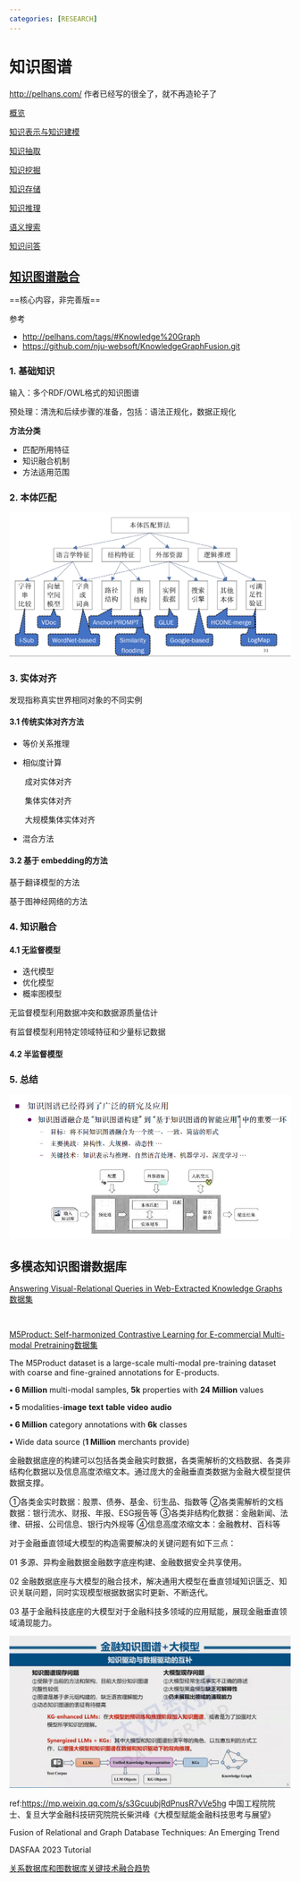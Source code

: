 ```yaml
---
categories: [RESEARCH]
---
```


# 知识图谱

http://pelhans.com/ 作者已经写的很全了，就不再造轮子了

[概览](http://pelhans.com/2018/03/15/xiaoxiangkg-note1/)

[知识表示与知识建模](http://pelhans.com/2018/03/16/xiaoxiangkg-note2/)

[知识抽取](http://pelhans.com/2018/03/19/xiaoxiangkg-note3/)

[知识挖掘](http://pelhans.com/2018/04/19/xiaoxiangkg-note4/)

[知识存储](http://pelhans.com/2018/04/20/xiaoxiangkg-note5/)

[知识推理](http://pelhans.com/2018/04/24/xiaoxiangkg-note7/)

[语义搜索](http://pelhans.com/2018/04/27/xiaoxiangkg-note8/)

[知识问答](http://pelhans.com/2018/04/28/xiaoxiangkg-note9/)

## [知识图谱融合](http://pelhans.com/2018/04/24/xiaoxiangkg-note6/)

==核心内容，非完善版==

参考 

- http://pelhans.com/tags/#Knowledge%20Graph
- https://github.com/nju-websoft/KnowledgeGraphFusion.git

### 1.  基础知识

输入：多个RDF/OWL格式的知识图谱

预处理：清洗和后续步骤的准备，包括：语法正规化，数据正规化

**方法分类**

- 匹配所用特征
- 知识融合机制
- 方法适用范围

### 2. 本体匹配

<img src="../assets/images/2021-09-02-知识图谱/image-20210902214023146.png" alt="image-20210902214023146" style="zoom: 50%;" />

### 3. 实体对齐

发现指称真实世界相同对象的不同实例

#### 3.1 传统实体对齐方法

- 等价关系推理

- 相似度计算
  
  ​    成对实体对齐
  
  ​    集体实体对齐
  
  ​    大规模集体实体对齐

- 混合方法

#### 3.2  基于 embedding的方法

   基于翻译模型的方法

   基于图神经网络的方法

### 4.  知识融合

#### 4.1 无监督模型

- 迭代模型
- 优化模型
- 概率图模型

无监督模型利用数据冲突和数据源质量估计

有监督模型利用特定领域特征和少量标记数据

#### 4.2 半监督模型

### 5.  总结

<img src="../assets/images/2021-09-02-知识图谱/image-20210902221023317.png" alt="image-20210902221023317" style="zoom:80%;" />

## 多模态知识图谱数据库

[Answering Visual-Relational Queries in
Web-Extracted Knowledge Graphs 数据集](https://github.com/mniepert/mmkb)

    

[M5Product: Self-harmonized Contrastive
Learning for E-commercial Multi-modal Pretraining数据集](https://xiaodongsuper.github.io/M5Product_dataset/index.html)

The M5Product dataset is a large-scale multi-modal pre-training dataset with coarse and fine-grained annotations for E-products.

**• 6 Million** multi-modal samples, **5k** properties with **24 Million** values

**• 5** modalities-**image** **text** **table** **video** **audio**

**• 6 Million** category annotations with **6k** classes

**•** Wide data source (**1 Million** merchants provide)

金融数据底座的构建可以包括各类金融实时数据，各类需解析的文档数据、各类非结构化数据以及信息高度浓缩文本。通过庞大的金融垂直类数据为金融大模型提供数据支撑。

①各类金实时数据：股票、债券、基金、衍生品、指数等
②各类需解析的文档数据：银行流水、财报、年报、ESG报告等
③各类非结构化数据：金融新闻、法律、研报、公司信息、银行内外规等
④信息高度浓缩文本：金融教材、百科等

对于金融垂直领域大模型的构造需要解决的关键问题有如下三点：

01
多源、异构金融数据金融数字底座构建、金融数据安全共享使用。

02
金融数据底座与大模型的融合技术，解决通用大模型在垂直领域知识匮乏、知识关联问题，同时实现模型根据数据实时更新、不断迭代。

03
基于金融科技底座的大模型对于金融科技多领域的应用赋能，展现金融垂直领域涌现能力。

![kg+llm](../assets/images/2021-09-02-知识图谱/kg+llm.png)

ref:https://mp.weixin.qq.com/s/s3GcuubjRdPnusR7vVe5hg 中国工程院院士、复旦大学金融科技研究院院长柴洪峰《大模型赋能金融科技思考与展望》



Fusion of Relational and Graph Database Techniques: An Emerging Trend

DASFAA 2023 Tutorial

[关系数据库和图数据库关键技术融合趋势](https://mp.weixin.qq.com/s?__biz=MzI0MDMzOTU5MQ==&mid=2247497112&idx=1&sn=7a174b00c8a9ae98bc4bbcd311ff9cda&chksm=e91eea70de69636612db941d33439e85f8386bc7b7e9553f0d7790034aa19e0a8cda5b07cb8e&mpshare=1&scene=1&srcid=0804aoR7XZz3eGtNEhpbKIFb&sharer_sharetime=1691126895335&sharer_shareid=87cc67615262f602098cdd516be6c8de&key=839525186d511ea6bc06326e061cf55cdaf530fe924d17833854063e8c6b844e93a6090bf295cec6311606b71d2fd4550b3a187d697818a8b10ac7a6f24c21d9e940b8b96447e6a2edd175762a447402639f0ca2d6d6415db7f8582e38552a8752af361f356a5411906f3b31659dd42bc539ff698868c059327eaaf2240df485&ascene=1&uin=NTUxNzI0OTg4&devicetype=Windows-QQBrowser&version=6103000b&lang=zh_CN&countrycode=CN&exportkey=n_ChQIAhIQrhNHtxitPCK5jvY5zOAs3hLjAQIE97dBBAEAAAAAACMODWpC5KAAAAAOpnltbLcz9gKNyK89dVj0HmJxxP%2BECrsoBcZdBFbBNgX2WfeSXpZvIbmZHhRs7g3jvTz2cvC%2BBS595prvruDS0Jm5IKV6n4TmQ6FnnN0htvIBXqgT2dhiExo39ul4sbLgWkdjTf2e9uG0m%2Bsas0O4nsqxT7PmVcKHC3N4kgiAcmpRY3uxrxeJ4rrw%2FFHhFXkpWTzTGgOkhttUW%2Fx3MRYUocjpfVMRoPOZtXU6y%2BN80zMZ2pVLPSPeRm9KeNHWBY0VELbnm9pt6gsLJIVs&acctmode=0&pass_ticket=ze5pmWOyeSZsB6LdJeZ2Sqxf1DNkK2rvqlAOUohUR%2FG2%2BoYT9eL3Lfnl7XDutS6X&wx_header=0)
